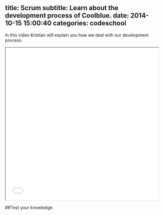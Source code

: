 title: Scrum
subtitle: Learn about the development process of Coolblue.
date: 2014-10-15 15:00:40
categories: codeschool
---

In this video Kristian will explain you how we deal with our development process.

<div class="embed-responsive embed-responsive-16by9">
	<iframe class="embed-responsive-item" width="100%" height="500px" src="//www.youtube.com/embed/ZZAGCkFrOxY" allowfullscreen></iframe>
</div>


##Test your knowledge<span class="coolblue-dot">.</span>
<script>
	document.write(
		generateQuiz(
			[
				{"title":"How long are the sprints in the scrum process of Coolblue?","answers":
					[
						{"title":"1 Week","hint":"No, a little longer"}, 
						{"title":"2 Weeks", "hint":"Yes, true", "isAnswer": true}, 
						{"title":"3 Weeks", "hint":"No, a little shorter"}
					]
				},
				{"title":"Which session is first in the sprint?","answers":
					[
						{"title":"Refinement session", "hint":"Exactly, this is the session in which the product owner explains the user story so that the scrum team is Ready to develop them", "isAnswer": true}, 
						{"title":"Poker session", "hint":"Well, before powering you need to understand the user story exactly. Look for a better answer."}, 
						{"title":"Retrospective", "hint":"No, this is the last session of a sprint. This is when you evaluate the process you have followed during the sprint with your team."}
					]
				},
				{"title":"What do we mean with a Definition of Done (DOD)?","answers":
					[
						{"title":"List of items that is in the demo", "hint":"Well, only showing your new functionality at a demo does not mean it is Done"}, 
						{"title":"The definition of what needs to be developed.", "hint":"Not really, look for a more specific better answer."}, 
						{"title":"List of Requirements that is ready for every user story before it is considered Done", "hint":"Yes, that is the right answer", "isAnswer": true}
					]
				}
			]
		)
	)
</script>